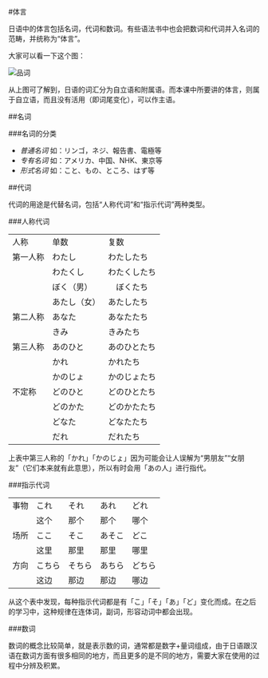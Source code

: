 #体言

<p>日语中的体言包括名词，代词和数词。有些语法书中也会把数词和代词并入名词的范畴，并统称为“体言”。</p>

大家可以看一下这个图：

![品词](http://ww2.sinaimg.cn/mw690/6840ce71gw1e95jd9t0rvj20jl0at3z2.jpg)

<p>从上图可了解到，日语的词汇分为自立语和附属语。而本课中所要讲的体言，则属于自立语，而且没有活用（即词尾变化），可以作主语。</p>

##名词

###名词的分类

- *普通名词*  如：リンゴ，ネジ、報告書、電極等
- *专有名词*  如：アメリカ、中国、NHK、東京等
- *形式名词*  如：こと、もの、ところ、はず等

##代词

代词的用途是代替名词，包括“人称代词”和“指示代词”两种类型。

###人称代词

<table>
<tr><td>人称</td> <td> 单数</td> <td>复数</td>
</tr>

<tr><td>第一人称</td><td> わたし</td> <td> わたしたち</td>
</tr>
<tr><td> </td> <td> わたくし</td> <td> わたくしたち</td>
</tr>
<tr><td> </td> <td> ぼく（男）</td>  <td> 　ぼくたち</td>
</tr>
<tr><td> </td> <td>あたし（女）</td><td> あたしたち</td>
</tr>

<tr><td>第二人称</td><td>あなた</td><td>あなたたち</td>
</tr>
<tr><td></td><td>きみ</td><td>きみたち</td>
</tr>

<tr><td>第三人称</td><td>あのひと</td><td>あのひとたち</td>
</tr>
<tr><td></td><td>かれ</td><td>かれたち</td>
</tr>
<tr><td></td><td>かのじょ</td><td>かのじょたち</td>
</tr>

<tr><td>不定称</td><td> どのひと</td><td>どのひとたち</td>
</tr>
<tr><td></td><td>どのかた</td><td>どのかたたち</td>
</tr>
<tr><td><td>どなた</td><td>どなたたち</td>
</tr>
<tr><td></td><td>だれ</td><td>だれたち</td>
<tr>
</table>

上表中第三人称的「かれ」「かのじょ」因为可能会让人误解为“男朋友”“女朋友”（它们本来就有此意思），所以有时会用「あの人」进行指代。

###指示代词

<table>
<tr><td>事物</td> <td> これ</td> <td>それ</td><td>あれ</td><td>どれ</td>
</tr>
<tr><td></td> <td> 这个</td> <td>那个</td><td>那个</td><td>哪个</td>
</tr>

<tr><td>场所</td> <td> ここ</td> <td>そこ</td><td>あそこ</td><td>どこ</td>
</tr>
<tr><td></td> <td> 这里</td> <td>那里</td><td>那里</td><td>哪里</td>
</tr>

<tr><td>方向</td> <td> こちら</td> <td>そちら</td><td>あちら</td><td>どちら</td>
</tr>
<tr><td></td> <td> 这边</td> <td>那边</td><td>那边</td><td>哪边</td>
</tr>
</table>

从这个表中发现，每种指示代词都是有「こ」「そ」「あ」「ど」变化而成。在之后的学习中，这种规律在连体词，副词，形容动词中都会出现。

###数词

数词的概念比较简单，就是表示数的词，通常都是数字+量词组成，由于日语跟汉语在数词方面有很多相同的地方，而且更多的是不同的地方，需要大家在使用的过程中分辨及积累。
